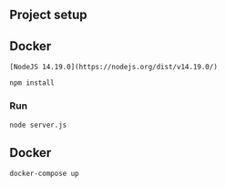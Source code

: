 



## Project setup
## Docker

```
[NodeJS 14.19.0](https://nodejs.org/dist/v14.19.0/)
```
```
npm install
```
### Run
```
node server.js
```
## Docker

```
docker-compose up
```
